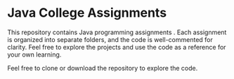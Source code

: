 # Java College Assignments

This repository contains Java programming assignments . Each assignment is organized into separate folders, and the code is well-commented for clarity. Feel free to explore the projects and use the code as a reference for your own learning.

Feel free to clone or download the repository to explore the code.
